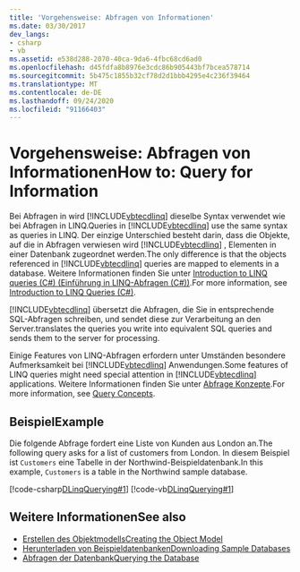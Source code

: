 ```yaml
---
title: 'Vorgehensweise: Abfragen von Informationen'
ms.date: 03/30/2017
dev_langs:
- csharp
- vb
ms.assetid: e538d288-2070-40ca-9da6-4fbc68cd6ad0
ms.openlocfilehash: d45fdfa8b8976e3cdc86b905443bf7bcea578714
ms.sourcegitcommit: 5b475c1855b32cf78d2d1bbb4295e4c236f39464
ms.translationtype: MT
ms.contentlocale: de-DE
ms.lasthandoff: 09/24/2020
ms.locfileid: "91166403"
---
```

# <a name="how-to-query-for-information"></a><span data-ttu-id="669f9-102">Vorgehensweise: Abfragen von Informationen</span><span class="sxs-lookup"><span data-stu-id="669f9-102">How to: Query for Information</span></span>

<span data-ttu-id="669f9-103">Bei Abfragen in wird [!INCLUDE[vbtecdlinq](../../../../../../includes/vbtecdlinq-md.md)] dieselbe Syntax verwendet wie bei Abfragen in LINQ.</span><span class="sxs-lookup"><span data-stu-id="669f9-103">Queries in [!INCLUDE[vbtecdlinq](../../../../../../includes/vbtecdlinq-md.md)] use the same syntax as queries in LINQ.</span></span> <span data-ttu-id="669f9-104">Der einzige Unterschied besteht darin, dass die Objekte, auf die in Abfragen verwiesen wird [!INCLUDE[vbtecdlinq](../../../../../../includes/vbtecdlinq-md.md)] , Elementen in einer Datenbank zugeordnet werden.</span><span class="sxs-lookup"><span data-stu-id="669f9-104">The only difference is that the objects referenced in [!INCLUDE[vbtecdlinq](../../../../../../includes/vbtecdlinq-md.md)] queries are mapped to elements in a database.</span></span> <span data-ttu-id="669f9-105">Weitere Informationen finden Sie unter [Introduction to LINQ queries (C#) (Einführung in LINQ-Abfragen (C#))](../../../../../csharp/programming-guide/concepts/linq/introduction-to-linq-queries.md).</span><span class="sxs-lookup"><span data-stu-id="669f9-105">For more information, see [Introduction to LINQ Queries (C#)](../../../../../csharp/programming-guide/concepts/linq/introduction-to-linq-queries.md).</span></span>  
  
 [!INCLUDE[vbtecdlinq](../../../../../../includes/vbtecdlinq-md.md)] <span data-ttu-id="669f9-106">übersetzt die Abfragen, die Sie in entsprechende SQL-Abfragen schreiben, und sendet diese zur Verarbeitung an den Server.</span><span class="sxs-lookup"><span data-stu-id="669f9-106">translates the queries you write into equivalent SQL queries and sends them to the server for processing.</span></span>  
  
 <span data-ttu-id="669f9-107">Einige Features von LINQ-Abfragen erfordern unter Umständen besondere Aufmerksamkeit bei [!INCLUDE[vbtecdlinq](../../../../../../includes/vbtecdlinq-md.md)] Anwendungen.</span><span class="sxs-lookup"><span data-stu-id="669f9-107">Some features of LINQ queries might need special attention in [!INCLUDE[vbtecdlinq](../../../../../../includes/vbtecdlinq-md.md)] applications.</span></span> <span data-ttu-id="669f9-108">Weitere Informationen finden Sie unter [Abfrage Konzepte](query-concepts.md).</span><span class="sxs-lookup"><span data-stu-id="669f9-108">For more information, see [Query Concepts](query-concepts.md).</span></span>  
  
## <a name="example"></a><span data-ttu-id="669f9-109">Beispiel</span><span class="sxs-lookup"><span data-stu-id="669f9-109">Example</span></span>  

 <span data-ttu-id="669f9-110">Die folgende Abfrage fordert eine Liste von Kunden aus London an.</span><span class="sxs-lookup"><span data-stu-id="669f9-110">The following query asks for a list of customers from London.</span></span> <span data-ttu-id="669f9-111">In diesem Beispiel ist `Customers` eine Tabelle in der Northwind-Beispieldatenbank.</span><span class="sxs-lookup"><span data-stu-id="669f9-111">In this example, `Customers` is a table in the Northwind sample database.</span></span>  
  
 [!code-csharp[DLinqQuerying#1](../../../../../../samples/snippets/csharp/VS_Snippets_Data/DLinqQuerying/cs/Program.cs#1)]
 [!code-vb[DLinqQuerying#1](../../../../../../samples/snippets/visualbasic/VS_Snippets_Data/DLinqQuerying/vb/Module1.vb#1)]  
  
## <a name="see-also"></a><span data-ttu-id="669f9-112">Weitere Informationen</span><span class="sxs-lookup"><span data-stu-id="669f9-112">See also</span></span>

- [<span data-ttu-id="669f9-113">Erstellen des Objektmodells</span><span class="sxs-lookup"><span data-stu-id="669f9-113">Creating the Object Model</span></span>](creating-the-object-model.md)
- [<span data-ttu-id="669f9-114">Herunterladen von Beispieldatenbanken</span><span class="sxs-lookup"><span data-stu-id="669f9-114">Downloading Sample Databases</span></span>](downloading-sample-databases.md)
- [<span data-ttu-id="669f9-115">Abfragen der Datenbank</span><span class="sxs-lookup"><span data-stu-id="669f9-115">Querying the Database</span></span>](querying-the-database.md)

